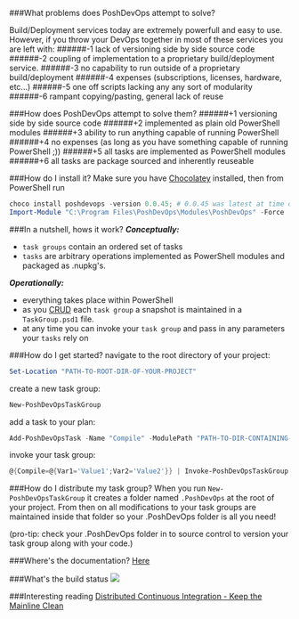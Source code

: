 ###What problems does PoshDevOps attempt to solve?

Build/Deployment services today are extremely powerfull and easy to use. However, if you throw your DevOps together in most of these services you are left with: 
######-1 lack of versioning side by side source code 
######-2 coupling of implementation to a proprietary build/deployment service.
######-3 no capability to run outside of a proprietary build/deployment
######-4 expenses (subscriptions, licenses, hardware,  etc...)
######-5 one off scripts lacking any any sort of modularity
######-6 rampant copying/pasting, general lack of reuse

###How does PoshDevOps attempt to solve them?
######+1 versioning side by side source code
######+2 implemented as plain old PowerShell modules
######+3 ability to run anything capable of running PowerShell
######+4 no expenses (as long as you have something capable of running PowerShell ;))
######+5 all tasks are implemented as PowerShell modules
######+6 all tasks are package sourced and inherently reuseable

###How do I install it?
Make sure you have [Chocolatey](https://chocolatey.org) installed, then from PowerShell run
```POWERSHELL
choco install poshdevops -version 0.0.45; # 0.0.45 was latest at time of writing
Import-Module "C:\Program Files\PoshDevOps\Modules\PoshDevOps" -Force
```
###In a nutshell, hows it work?
***Conceptually:***
- `task groups` contain an ordered set of tasks
- `tasks` are arbitrary operations implemented as PowerShell modules and packaged as .nupkg's.

***Operationally:***
- everything takes place within PowerShell
- as you [CRUD](http://en.wikipedia.org/wiki/Create,_read,_update_and_delete) each `task group` a snapshot is maintained in a `TaskGroup.psd1` file.
- at any time you can invoke your `task group` and pass in any parameters your `tasks` rely on

###How do I get started?
navigate to the root directory of your project:
```POWERSHELL
Set-Location "PATH-TO-ROOT-DIR-OF-YOUR-PROJECT"
```
create a new task group:
```POWERSHELL
New-PoshDevOpsTaskGroup
```
add a task to your plan:
```POWERSHELL
Add-PoshDevOpsTask -Name "Compile" -ModulePath "PATH-TO-DIR-CONTAINING-MODULE"
```
invoke your task group:
```POWERSHELL
@{Compile=@{Var1='Value1';Var2='Value2'}} | Invoke-PoshDevOpsTaskGroup
```

###How do I distribute my task group?
When you run `New-PoshDevOpsTaskGroup` it creates a folder named `.PoshDevOps` at the root of your project. From then on all modifications to your task groups are maintained inside that folder so your .PoshDevOps folder is all you need!

(pro-tip: check your .PoshDevOps folder in to source control to version your task group along with your code.)

###Where's the documentation?
[Here](Docs)

###What's the build status
![](https://ci.appveyor.com/api/projects/status/jt0ppwagy4kmreap?svg=true)

###Interesting reading
[Distributed Continuous Integration - Keep the Mainline Clean](http://blog.assembla.com/AssemblaBlog/tabid/12618/bid/96937/Distributed-Continuous-Integration-Keep-the-Mainline-Clean.aspx)

